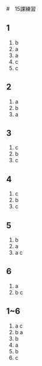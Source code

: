 #　15課練習

## 1

1. b
2. a
3. a
4. c
5. c

## 2

1. a
2. b
3. a

## 3

1. c
2. b
3. c

## 4

1. c
2. b
3. c

## 5

1. b
2. a
3. a c

## 6

1. a
2. b c

## 1~6

1. a c
2. b a
3. b
4. a
5. b
6. c
